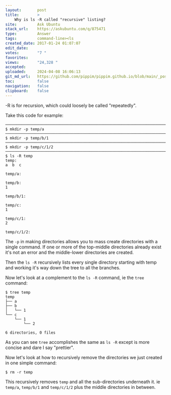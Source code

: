 ```yaml
---
layout:       post
title:        >
    Why is ls -R called "recursive" listing?
site:         Ask Ubuntu
stack_url:    https://askubuntu.com/q/875471
type:         Answer
tags:         command-line><ls
created_date: 2017-01-24 01:07:07
edit_date:    
votes:        "7 "
favorites:    
views:        "24,328 "
accepted:     
uploaded:     2024-04-08 16:06:13
git_md_url:   https://github.com/pippim/pippim.github.io/blob/main/_posts/2017/2017-01-24-Why-is-ls-R-called-_recursive_-listing_.md
toc:          false
navigation:   false
clipboard:    false
---
```


-R is for recursion, which could loosely be called "repeatedly".

Take this code for example:

``` 
───────────────────────────────────────────────────────────────────────────────
$ mkdir -p temp/a
───────────────────────────────────────────────────────────────────────────────
$ mkdir -p temp/b/1
───────────────────────────────────────────────────────────────────────────────
$ mkdir -p temp/c/1/2
───────────────────────────────────────────────────────────────────────────────
$ ls -R temp
temp:
a  b  c

temp/a:

temp/b:
1

temp/b/1:

temp/c:
1

temp/c/1:
2

temp/c/1/2:
```


The `-p` in making directories allows you to mass create directories with a single command. If one or more of the top-middle directories already exist it's not an error and the middle-lower directories are created.

Then the `ls -R` recursively lists every single directory starting with temp and working it's way down the tree to all the branches.

Now let's look at a complement to the `ls -R` command, ie the `tree` command:

``` 
$ tree temp
temp
├── a
├── b
│   └── 1
└── c
    └── 1
        └── 2

6 directories, 0 files

```
As you can see `tree` accomplishes the same as `ls -R` except is more concise and dare I say "prettier".

Now let's look at how to recursively remove the directories we just created in one simple command:

``` 
$ rm -r temp
```

This recursively removes `temp` and all the sub-directories underneath it. ie `temp/a`, `temp/b/1` and `temp/c/1/2` plus the middle directories in between.
